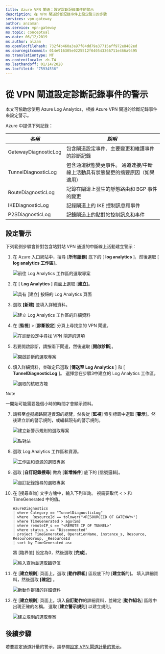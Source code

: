 ```yaml
---
title: Azure VPN 閘道：設定診斷記錄事件的警示
description: 在 VPN 閘道診斷記錄事件上設定警示的步驟
services: vpn-gateway
author: anzaman
ms.service: vpn-gateway
ms.topic: conceptual
ms.date: 06/12/2019
ms.author: alzam
ms.openlocfilehash: 732f4b460a3a97f84dd79a37715aff972e8482ed
ms.sourcegitcommit: 014e916305e0225512f040543366711e466a9495
ms.translationtype: MT
ms.contentlocale: zh-TW
ms.lasthandoff: 01/14/2020
ms.locfileid: "75934536"
---
```

# <a name="set-up-alerts-on-diagnostic-log-events-from-vpn-gateway"></a>從 VPN 閘道設定診斷記錄事件的警示

本文可協助您使用 Azure Log Analytics，根據 Azure VPN 閘道的診斷記錄事件來設定警示。 

Azure 中提供下列記錄：

|***名稱*** | ***說明*** |
|---        | ---               |
|GatewayDiagnosticLog | 包含閘道設定事件、主要變更和維護事件的診斷記錄 |
|TunnelDiagnosticLog | 包含通道狀態變更事件。 通道連接/中斷線上活動具有狀態變更的摘要原因（如果適用） |
|RouteDiagnosticLog | 記錄在閘道上發生的靜態路由和 BGP 事件的變更 |
|IKEDiagnosticLog | 記錄閘道上的 IKE 控制訊息和事件 |
|P2SDiagnosticLog | 記錄閘道上的點對站控制訊息和事件 |

## <a name="setup"></a>設定警示

下列範例步驟會針對包含站對站 VPN 通道的中斷線上活動建立警示：


1. 在 Azure 入口網站中，搜尋 [**所有服務**] 底下的 [ **log analytics** ]，然後選取 [ **log analytics 工作區**]。

   ![前往 Log Analytics 工作區的選取專案](./media/vpn-gateway-howto-setup-alerts-virtual-network-gateway-log/log-alert0.png "Create")

2. 在 [ **Log Analytics** ] 頁面上選取 [**建立**]。

   ![具有 [建立] 按鈕的 Log Analytics 頁面](./media/vpn-gateway-howto-setup-alerts-virtual-network-gateway-log/log-alert1.png  "選取")

3. 選取 **[新建]** 並填入詳細資料。

   ![建立 Log Analytics 工作區的詳細資料](./media/vpn-gateway-howto-setup-alerts-virtual-network-gateway-log/log-alert2.png  "選取")

4. 在 [**監視**] > [**診斷設定**] 分頁上尋找您的 VPN 閘道。

   ![在診斷設定中尋找 VPN 閘道的選項](./media/vpn-gateway-howto-setup-alerts-virtual-network-gateway-log/log-alert3.png  "選取")

5. 若要開啟診斷，請按兩下閘道，然後選取 [**開啟診斷**]。

   ![開啟診斷的選取專案](./media/vpn-gateway-howto-setup-alerts-virtual-network-gateway-log/log-alert4.png  "選取")

6. 填入詳細資料，並確定已選取 [**傳送至 Log Analytics** ] 和 [ **TunnelDiagnosticLog** ]。 選擇您在步驟3中建立的 Log Analytics 工作區。

   ![選取的核取方塊](./media/vpn-gateway-howto-setup-alerts-virtual-network-gateway-log/log-alert5.png  "選取")
   
> [!NOTE]
> 一開始可能需要幾個小時的時間才會顯示資料。
>

7. 請移至虛擬網路閘道資源的總覽，然後從 [**監視**] 索引標籤中選取 [**警示**]。然後建立新的警示規則，或編輯現有的警示規則。

   ![建立新警示規則的選取專案](./media/vpn-gateway-howto-setup-alerts-virtual-network-gateway-log/log-alert6.png  "選取")

   ![點對站](./media/vpn-gateway-howto-setup-alerts-virtual-network-gateway-log/log-alert6.png  "選取")
8. 選取 Log Analytics 工作區和資源。

   ![工作區和資源的選取專案](./media/vpn-gateway-howto-setup-alerts-virtual-network-gateway-log/log-alert7.png  "選取")

9. 選取 [**自訂記錄搜尋**] 做為 [**新增條件**] 底下的 [信號邏輯]。

   ![自訂記錄搜尋的選取專案](./media/vpn-gateway-howto-setup-alerts-virtual-network-gateway-log/log-alert8.png  "選取")

10. 在 [搜尋查詢] 文字方塊中，輸入下列查詢。 視需要取代 < > 和 TimeGenerated 中的值。

    ```
    AzureDiagnostics
    | where Category == "TunnelDiagnosticLog"
    | where _ResourceId == tolower("<RESOURCEID OF GATEWAY>")
    | where TimeGenerated > ago(5m) 
    | where remoteIP_s == "<REMOTE IP OF TUNNEL>"
    | where status_s == "Disconnected"
    | project TimeGenerated, OperationName, instance_s, Resource, ResourceGroup, _ResourceId 
    | sort by TimeGenerated asc
    ```

    將 [臨界值] 設定為0，然後選取 [**完成**]。

    ![輸入查詢並選取臨界值](./media/vpn-gateway-howto-setup-alerts-virtual-network-gateway-log/log-alert9.png  "選取")

11. 在 [**建立規則**] 頁面上，選取 [**動作群組**] 區段底下的 [**建立新**的]。 填入詳細資料，然後選取 **[確定]** 。

    ![新動作群組的詳細資料](./media/vpn-gateway-howto-setup-alerts-virtual-network-gateway-log/log-alert10.png  "選取")

12. 在 [**建立規則**] 頁面上，填入**自訂動作**的詳細資料，並確定 [**動作組名**] 區段中出現正確的名稱。 選取 [**建立警示規則**] 以建立規則。

    ![建立規則的選取專案](./media/vpn-gateway-howto-setup-alerts-virtual-network-gateway-log/log-alert11.png  "選取")

## <a name="next-steps"></a>後續步驟

若要設定通道計量的警示，請參閱[設定 VPN 閘道計量的警示](vpn-gateway-howto-setup-alerts-virtual-network-gateway-metric.md)。
